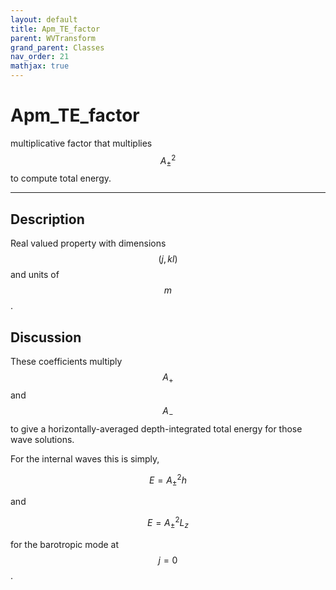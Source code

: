 ```yaml
---
layout: default
title: Apm_TE_factor
parent: WVTransform
grand_parent: Classes
nav_order: 21
mathjax: true
---
```


#  Apm_TE_factor

multiplicative factor that multiplies $$A_\pm^2$$ to compute total energy.


---

## Description
Real valued property with dimensions $$(j,kl)$$ and units of $$m$$.

## Discussion

These coefficients multiply $$A_+$$ and $$A_-$$ to give a horizontally-averaged depth-integrated total energy for those wave solutions.

For the internal waves this is simply,

$$
E = A_\pm^2 h
$$ 

and

$$
E = A_\pm^2 L_z
$$ 

for the barotropic mode at $$j=0$$.

